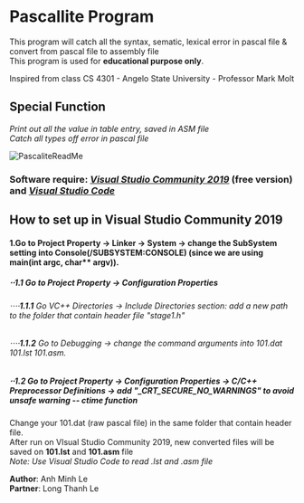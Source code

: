 # Pascallite Program
This program will catch all the syntax, sematic, lexical error in pascal file & convert from pascal file to assembly file\
This program is used for **educational purpose only**.

Inspired from class CS 4301 - Angelo State University - Professor Mark Molt

## **Special Function**
*Print out all the value in table entry, saved in ASM file*\
*Catch all types off error in pascal file*


![PascaliteReadMe](https://user-images.githubusercontent.com/37564253/99896231-44518400-2c54-11eb-9e39-f842c7ab1c97.gif)




### **Software require**: *[Visual Studio Community 2019](https://visualstudio.microsoft.com/vs/community/)* (free version) and *[Visual Studio Code](https://code.visualstudio.com/download)*

## **How to set up in Visual Studio Community 2019**

#### **1**.Go to Project Property -> Linker -> System -> change the SubSystem setting into Console(/SUBSYSTEM:CONSOLE) (since we are using main(int argc, char** argv)).
##### ⋅⋅**1.1** Go to Project Property -> Configuration Properties 
###### ⋅⋅⋅⋅**1.1.1** Go VC++ Directories -> Include Directories section: add a new path to the folder that contain header file *"stage1.h"*
###### ⋅⋅⋅⋅**1.1.2** Go to Debugging -> change the command arguments into 101.dat 101.lst 101.asm.
##### ⋅⋅**1.2** Go to Project Property -> Configuration Properties -> C/C++ Preprocessor Definitions -> add "_CRT_SECURE_NO_WARNINGS" to avoid unsafe warning -- ctime function
Change your 101.dat (raw pascal file) in the same folder that contain header file.\
After run on VIsual Studio Community 2019, new converted files will be saved on **101.lst** and **101.asm** file \
*Note: Use Visual Studio Code to read .lst and .asm file*

**Author**: Anh Minh Le\
**Partner**: Long Thanh Le
